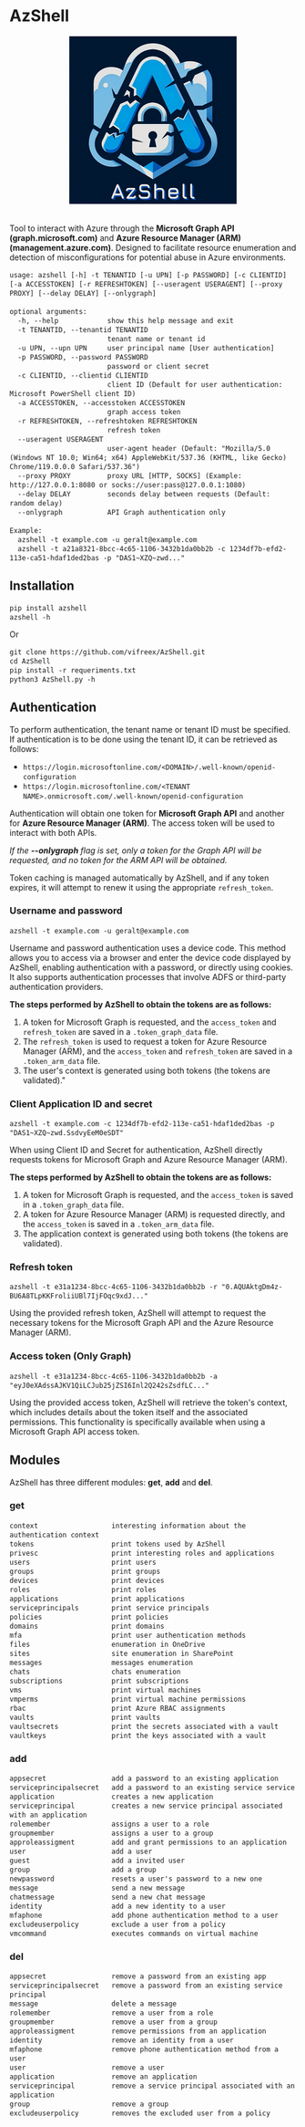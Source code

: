 # AzShell

<div align="center">
  <img src="https://raw.githubusercontent.com/vifreex/AzShell/refs/heads/main/.github/azshell.png" alt="AzShell">
</div>
<br>

Tool to interact with Azure through the **Microsoft Graph API (graph.microsoft.com)** and **Azure Resource Manager (ARM) (management.azure.com)**. Designed to facilitate resource enumeration and detection of misconfigurations for potential abuse in Azure environments.

```
usage: azshell [-h] -t TENANTID [-u UPN] [-p PASSWORD] [-c CLIENTID] [-a ACCESSTOKEN] [-r REFRESHTOKEN] [--useragent USERAGENT] [--proxy PROXY] [--delay DELAY] [--onlygraph]

optional arguments:
  -h, --help            show this help message and exit
  -t TENANTID, --tenantid TENANTID
                        tenant name or tenant id
  -u UPN, --upn UPN     user principal name [User authentication]
  -p PASSWORD, --password PASSWORD
                        password or client secret
  -c CLIENTID, --clientid CLIENTID
                        client ID (Default for user authentication: Microsoft PowerShell client ID)
  -a ACCESSTOKEN, --accesstoken ACCESSTOKEN
                        graph access token
  -r REFRESHTOKEN, --refreshtoken REFRESHTOKEN
                        refresh token
  --useragent USERAGENT
                        user-agent header (Default: "Mozilla/5.0 (Windows NT 10.0; Win64; x64) AppleWebKit/537.36 (KHTML, like Gecko) Chrome/119.0.0.0 Safari/537.36")
  --proxy PROXY         proxy URL [HTTP, SOCKS] (Example: http://127.0.0.1:8080 or socks://user:pass@127.0.0.1:1080)
  --delay DELAY         seconds delay between requests (Default: random delay)
  --onlygraph           API Graph authentication only

Example:
  azshell -t example.com -u geralt@example.com
  azshell -t a21a8321-8bcc-4c65-1106-3432b1da0bb2b -c 1234df7b-efd2-113e-ca51-hdaf1ded2bas -p "DAS1~XZQ~zwd..."
```
## Installation

```
pip install azshell
azshell -h
```
Or
```
git clone https://github.com/vifreex/AzShell.git
cd AzShell
pip install -r requeriments.txt
python3 AzShell.py -h
```

## Authentication

To perform authentication, the tenant name or tenant ID must be specified. If authentication is to be done using the tenant ID, it can be retrieved as follows:

- `https://login.microsoftonline.com/<DOMAIN>/.well-known/openid-configuration`
- `https://login.microsoftonline.com/<TENANT NAME>.onmicrosoft.com/.well-known/openid-configuration`

Authentication will obtain one token for **Microsoft Graph API** and another for **Azure Resource Manager (ARM)**. The access token will be used to interact with both APIs.

_If the **--onlygraph** flag is set, only a token for the Graph API will be requested, and no token for the ARM API will be obtained._

Token caching is managed automatically by AzShell, and if any token expires, it will attempt to renew it using the appropriate `refresh_token`.

### Username and password

```
azshell -t example.com -u geralt@example.com
```

Username and password authentication uses a device code. This method allows you to access via a browser and enter the device code displayed by AzShell, enabling authentication with a password, or directly using cookies. It also supports authentication processes that involve ADFS or third-party authentication providers.

**The steps performed by AzShell to obtain the tokens are as follows:**

1. A token for Microsoft Graph is requested, and the `access_token` and `refresh_token` are saved in a `.token_graph_data` file.
2. The `refresh_token` is used to request a token for Azure Resource Manager (ARM), and the `access_token` and `refresh_token` are saved in a `.token_arm_data` file.
3. The user's context is generated using both tokens (the tokens are validated)."

### Client Application ID and secret

```
azshell -t example.com -c 1234df7b-efd2-113e-ca51-hdaf1ded2bas -p "DAS1~XZQ~zwd.SsdvyEeM0eSDT"
```

When using Client ID and Secret for authentication, AzShell directly requests tokens for Microsoft Graph and Azure Resource Manager (ARM). 

**The steps performed by AzShell to obtain the tokens are as follows:**

1. A token for Microsoft Graph is requested, and the `access_token` is saved in a `.token_graph_data` file.
2. A token for Azure Resource Manager (ARM) is requested directly, and the `access_token` is saved in a `.token_arm_data` file.
3. The application context is generated using both tokens (the tokens are validated).

### Refresh token

```
azshell -t e31a1234-8bcc-4c65-1106-3432b1da0bb2b -r "0.AQUAktgDm4z-BU6A8TLpKKFroliiUBl7IjFOqc9xdJ..."
```

Using the provided refresh token, AzShell will attempt to request the necessary tokens for the Microsoft Graph API and the Azure Resource Manager (ARM).

### Access token (Only Graph)

```
azshell -t e31a1234-8bcc-4c65-1106-3432b1da0bb2b -a "eyJ0eXAdssAJKV1QiLCJub25jZSI6Inl2Q242sZsdfLC..."
```

Using the provided access token, AzShell will retrieve the token's context, which includes details about the token itself and the associated permissions. This functionality is specifically available when using a Microsoft Graph API access token. 


## Modules

AzShell has three different modules: **get**, **add** and **del**.

### get
    context                  interesting information about the authentication context
    tokens                   print tokens used by AzShell
    privesc                  print interesting roles and applications
    users                    print users
    groups                   print groups
    devices                  print devices
    roles                    print roles
    applications             print applications
    serviceprincipals        print service principals
    policies                 print policies
    domains                  print domains
    mfa                      print user authentication methods
    files                    enumeration in OneDrive
    sites                    site enumeration in SharePoint
    messages                 messages enumeration
    chats                    chats enumeration
    subscriptions            print subscriptions
    vms                      print virtual machines
    vmperms                  print virtual machine permissions
    rbac                     print Azure RBAC assignments
    vaults                   print vaults
    vaultsecrets             print the secrets associated with a vault
    vaultkeys                print the keys associated with a vault

### add
    appsecret                add a password to an existing application
    serviceprincipalsecret   add a password to an existing service service
    application              creates a new application
    serviceprincipal         creates a new service principal associated with an application
    rolemember               assigns a user to a role
    groupmember              assigns a user to a group
    approleassigment         add and grant permissions to an application
    user                     add a user
    guest                    add a invited user
    group                    add a group
    newpassword              resets a user's password to a new one
    message                  send a new message
    chatmessage              send a new chat message
    identity                 add a new identity to a user
    mfaphone                 add phone authentication method to a user
    excludeuserpolicy        exclude a user from a policy
    vmcommand                executes commands on virtual machine

### del
    appsecret                remove a password from an existing app
    serviceprincipalsecret   remove a password from an existing service principal
    message                  delete a message
    rolemember               remove a user from a role
    groupmember              remove a user from a group
    approleassigment         remove permissions from an application
    identity                 remove an identity from a user
    mfaphone                 remove phone authentication method from a user
    user                     remove a user
    application              remove an application
    serviceprincipal         remove a service principal associated with an application
    group                    remove a group
    excludeuserpolicy        removes the excluded user from a policy


